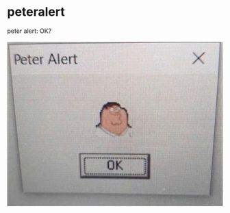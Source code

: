 # peteralert
peter alert: OK?
<br><br>
![alt text](https://github.com/CreeperKing77/peteralert/raw/main/.gitignore/resources//peteralert.png "petah")
